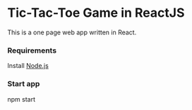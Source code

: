 # Tic-Tac-Toe Game in ReactJS

This is a one page web app written in React.

### Requirements

Install [Node.js](https://nodejs.org/en/)

### Start app

npm start
